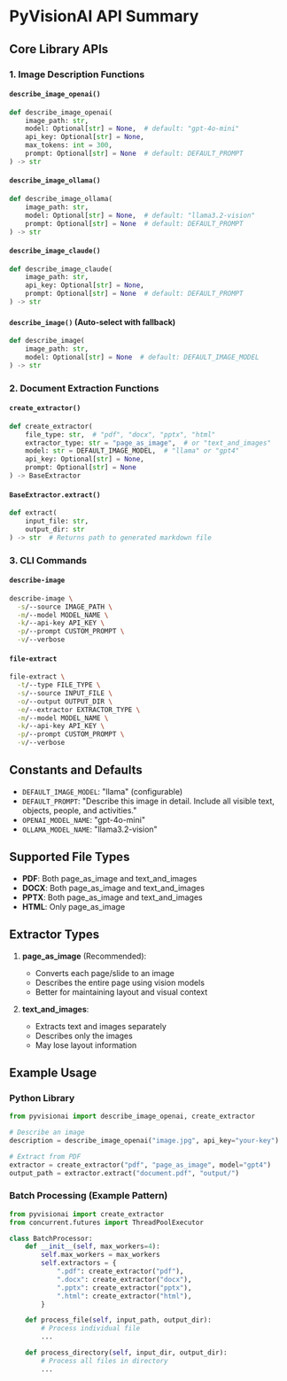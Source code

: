 # PyVisionAI API Summary

## Core Library APIs

### 1. Image Description Functions

#### `describe_image_openai()`
```python
def describe_image_openai(
    image_path: str,
    model: Optional[str] = None,  # default: "gpt-4o-mini"
    api_key: Optional[str] = None,
    max_tokens: int = 300,
    prompt: Optional[str] = None  # default: DEFAULT_PROMPT
) -> str
```

#### `describe_image_ollama()`
```python
def describe_image_ollama(
    image_path: str,
    model: Optional[str] = None,  # default: "llama3.2-vision"
    prompt: Optional[str] = None  # default: DEFAULT_PROMPT
) -> str
```

#### `describe_image_claude()`
```python
def describe_image_claude(
    image_path: str,
    api_key: Optional[str] = None,
    prompt: Optional[str] = None  # default: DEFAULT_PROMPT
) -> str
```

#### `describe_image()` (Auto-select with fallback)
```python
def describe_image(
    image_path: str,
    model: Optional[str] = None  # default: DEFAULT_IMAGE_MODEL
) -> str
```

### 2. Document Extraction Functions

#### `create_extractor()`
```python
def create_extractor(
    file_type: str,  # "pdf", "docx", "pptx", "html"
    extractor_type: str = "page_as_image",  # or "text_and_images"
    model: str = DEFAULT_IMAGE_MODEL,  # "llama" or "gpt4"
    api_key: Optional[str] = None,
    prompt: Optional[str] = None
) -> BaseExtractor
```

#### `BaseExtractor.extract()`
```python
def extract(
    input_file: str,
    output_dir: str
) -> str  # Returns path to generated markdown file
```

### 3. CLI Commands

#### `describe-image`
```bash
describe-image \
  -s/--source IMAGE_PATH \
  -m/--model MODEL_NAME \
  -k/--api-key API_KEY \
  -p/--prompt CUSTOM_PROMPT \
  -v/--verbose
```

#### `file-extract`
```bash
file-extract \
  -t/--type FILE_TYPE \
  -s/--source INPUT_FILE \
  -o/--output OUTPUT_DIR \
  -e/--extractor EXTRACTOR_TYPE \
  -m/--model MODEL_NAME \
  -k/--api-key API_KEY \
  -p/--prompt CUSTOM_PROMPT \
  -v/--verbose
```

## Constants and Defaults

- `DEFAULT_IMAGE_MODEL`: "llama" (configurable)
- `DEFAULT_PROMPT`: "Describe this image in detail. Include all visible text, objects, people, and activities."
- `OPENAI_MODEL_NAME`: "gpt-4o-mini"
- `OLLAMA_MODEL_NAME`: "llama3.2-vision"

## Supported File Types

- **PDF**: Both page_as_image and text_and_images
- **DOCX**: Both page_as_image and text_and_images
- **PPTX**: Both page_as_image and text_and_images
- **HTML**: Only page_as_image

## Extractor Types

1. **page_as_image** (Recommended):
   - Converts each page/slide to an image
   - Describes the entire page using vision models
   - Better for maintaining layout and visual context

2. **text_and_images**:
   - Extracts text and images separately
   - Describes only the images
   - May lose layout information

## Example Usage

### Python Library
```python
from pyvisionai import describe_image_openai, create_extractor

# Describe an image
description = describe_image_openai("image.jpg", api_key="your-key")

# Extract from PDF
extractor = create_extractor("pdf", "page_as_image", model="gpt4")
output_path = extractor.extract("document.pdf", "output/")
```

### Batch Processing (Example Pattern)
```python
from pyvisionai import create_extractor
from concurrent.futures import ThreadPoolExecutor

class BatchProcessor:
    def __init__(self, max_workers=4):
        self.max_workers = max_workers
        self.extractors = {
            ".pdf": create_extractor("pdf"),
            ".docx": create_extractor("docx"),
            ".pptx": create_extractor("pptx"),
            ".html": create_extractor("html"),
        }

    def process_file(self, input_path, output_dir):
        # Process individual file
        ...

    def process_directory(self, input_dir, output_dir):
        # Process all files in directory
        ...
```
